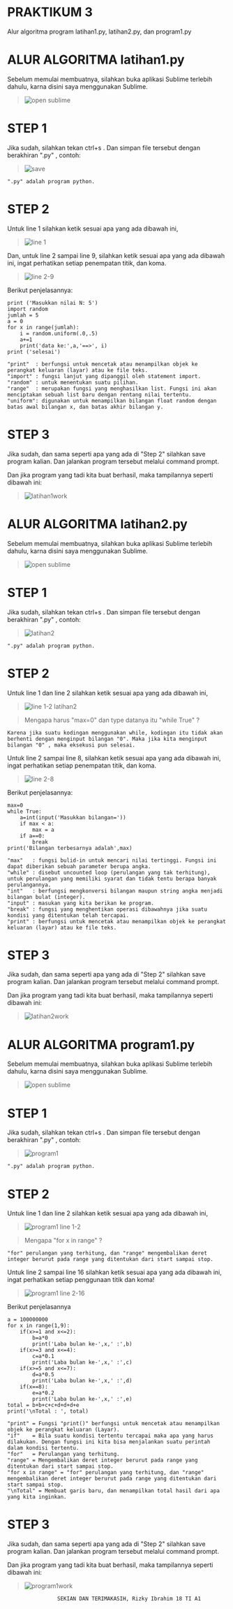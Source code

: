 # PRAKTIKUM 3
Alur algoritma program latihan1.py, latihan2.py, dan program1.py



# ALUR ALGORITMA latihan1.py
Sebelum memulai membuatnya, silahkan buka aplikasi Sublime terlebih dahulu, karna disini saya menggunakan Sublime.
>![open sublime](https://user-images.githubusercontent.com/46733958/52685704-52ea1200-2f7d-11e9-8093-acabbfbd8896.png)

# STEP 1

Jika sudah, silahkan tekan ctrl+s . Dan simpan file tersebut dengan berakhiran ".py" , contoh:
>![save](https://user-images.githubusercontent.com/46733958/52624002-45cb1580-2ee0-11e9-91bd-07e50f4f6fdf.png)
```
".py" adalah program python.
```

# STEP 2

Untuk line 1 silahkan ketik sesuai apa yang ada dibawah ini,
>![line 1](https://user-images.githubusercontent.com/46733958/52623276-8a55b180-2ede-11e9-968d-c15077fca50c.png)

Dan, untuk line 2 sampai line 9, silahkan ketik sesuai apa yang ada dibawah ini, ingat perhatikan setiap penempatan titik, dan koma.
>![line 2-9](https://user-images.githubusercontent.com/46733958/52623675-7f4f5100-2edf-11e9-8efa-f3a2cbca74a2.png)

Berikut penjelasannya:
```
print ('Masukkan nilai N: 5')
import random
jumlah = 5
a = 0
for x in range(jumlah):
	i = random.uniform(.0,.5)
	a+=1
	print('data ke:',a,'==>', i)
print ('selesai')

"print"  : berfungsi untuk mencetak atau menampilkan objek ke perangkat keluaran (layar) atau ke file teks.
"import" : fungsi lanjut yang dipanggil oleh statement import.
"random" : untuk menentukan suatu pilihan. 
"range"  : merupakan fungsi yang menghasilkan list. Fungsi ini akan menciptakan sebuah list baru dengan rentang nilai tertentu. 
"uniform": digunakan untuk menampilkan bilangan float random dengan batas awal bilangan x, dan batas akhir bilangan y.
```

# STEP 3

Jika sudah, dan sama seperti apa yang ada di "Step 2" silahkan save program kalian. Dan jalankan program tersebut melalui command prompt.

Dan jika program yang tadi kita buat berhasil, maka tampilannya seperti dibawah ini:
>![latihan1work](https://user-images.githubusercontent.com/46733958/52685903-0d7a1480-2f7e-11e9-9151-4dc2d5d24f49.png)




# ALUR ALGORITMA latihan2.py
Sebelum memulai membuatnya, silahkan buka aplikasi Sublime terlebih dahulu, karna disini saya menggunakan Sublime.
>![open sublime](https://user-images.githubusercontent.com/46733958/52685704-52ea1200-2f7d-11e9-8093-acabbfbd8896.png)

# STEP 1

Jika sudah, silahkan tekan ctrl+s . Dan simpan file tersebut dengan berakhiran ".py" , contoh:
>![latihan2](https://user-images.githubusercontent.com/46733958/52686023-7e213100-2f7e-11e9-82f6-b2b76630c6fe.png)
```
".py" adalah program python.
```

# STEP 2

Untuk line 1 dan line 2 silahkan ketik sesuai apa yang ada dibawah ini,
>![line 1-2 latihan2](https://user-images.githubusercontent.com/46733958/52686504-91cd9700-2f80-11e9-8722-564571a4b5c7.png)

>Mengapa harus "max=0" dan type datanya itu "while True" ?
```
Karena jika suatu kodingan menggunakan while, kodingan itu tidak akan berhenti dengan menginput bilangan "0". Maka jika kita menginput bilangan "0" , maka eksekusi pun selesai.
```
Untuk line 2 sampai line 8, silahkan ketik sesuai apa yang ada dibawah ini, ingat perhatikan setiap penempatan titik, dan koma.
>![line 2-8](https://user-images.githubusercontent.com/46733958/52625819-6a28f100-2ee4-11e9-88ad-a952435b1960.png)

Berikut penjelasannya:
```
max=0
while True:
	a=int(input('Masukkan bilangan='))
	if max < a:
		max = a
	if a==0:
		break
print('Bilangan terbesarnya adalah',max)

"max"	: fungsi bulid-in untuk mencari nilai tertinggi. Fungsi ini dapat diberikan sebuah parameter berupa angka.
"while"	: disebut uncounted loop (perulangan yang tak terhitung), untuk perulangan yang memiliki syarat dan tidak tentu berapa banyak perulangannya.
"int"	: berfungsi mengkonversi bilangan maupun string angka menjadi bilangan bulat (integer).
"input"	: masukan yang kita berikan ke program.
"break"	: fungsi yang menghentikan operasi dibawahnya jika suatu kondisi yang ditentukan telah tercapai.
"print"	: berfungsi untuk mencetak atau menampilkan objek ke perangkat keluaran (layar) atau ke file teks.
```

# STEP 3

Jika sudah, dan sama seperti apa yang ada di "Step 2" silahkan save program kalian. Dan jalankan program tersebut melalui command prompt.

Dan jika program yang tadi kita buat berhasil, maka tampilannya seperti dibawah ini:
>![latihan2work](https://user-images.githubusercontent.com/46733958/52686194-3bac2400-2f7f-11e9-84f8-9897824c74c5.png)




# ALUR ALGORITMA program1.py
Sebelum memulai membuatnya, silahkan buka aplikasi Sublime terlebih dahulu, karna disini saya menggunakan Sublime.
>![open sublime](https://user-images.githubusercontent.com/46733958/52685704-52ea1200-2f7d-11e9-8093-acabbfbd8896.png)

# STEP 1
Jika sudah, silahkan tekan ctrl+s . Dan simpan file tersebut dengan berakhiran ".py" , contoh:
>![program1](https://user-images.githubusercontent.com/46733958/52686898-3b615800-2f82-11e9-866b-3dff1fbe3b64.png)
```
".py" adalah program python.
```

# STEP 2

Untuk line 1 dan line 2 silahkan ketik sesuai apa yang ada dibawah ini,
>![program1 line 1-2](https://user-images.githubusercontent.com/46733958/52687150-37820580-2f83-11e9-88be-b67eda629771.png)

>Mengapa "for x in range" ?
```
"for" perulangan yang terhitung, dan "range" mengembalikan deret integer berurut pada range yang ditentukan dari start sampai stop.
```
Untuk line 2 sampai line 16 silahkan ketik sesuai apa yang ada dibawah ini, ingat perhatikan setiap penggunaan titik dan koma!
>![program1 line 2-16](https://user-images.githubusercontent.com/46733958/52687322-f2120800-2f83-11e9-81ef-b4e7f7f643c2.png)

Berikut penjelasannya
```
a = 100000000
for x in range(1,9):
	if(x>=1 and x<=2):
		b=a*0
		print('Laba bulan ke-',x,' :',b)
	if(x>=3 and x<=4):
		c=a*0.1
		print('Laba bulan ke-',x,' :',c)
	if(x>=5 and x<=7):
		d=a*0.5
		print('Laba bulan ke-',x,' :',d)
	if(x==8):
		e=a*0.2
		print('Laba bulan ke-',x,' :',e)
total = b+b+c+c+d+d+d+e
print('\nTotal : ', total)

"print"	= Fungsi "print()" berfungsi untuk mencetak atau menampilkan objek ke perangkat keluaran (Layar).
"if"	= Bila suatu kondisi tertentu tercapai maka apa yang harus dilakukan. Dengan fungsi ini kita bisa menjalankan suatu perintah dalam kondisi tertentu. 
"for"	= Perulangan yang terhitung.
"range" = Mengembalikan deret integer berurut pada range yang ditentukan dari start sampai stop.
"for x in range" = "for" perulangan yang terhitung, dan "range" mengembalikan deret integer berurut pada range yang ditentukan dari start sampai stop.
"\nTotal" = Membuat garis baru, dan menampilkan total hasil dari apa yang kita inginkan.
```

# STEP 3
Jika sudah, dan sama seperti apa yang ada di "Step 2" silahkan save program kalian. Dan jalankan program tersebut melalui command prompt.

Dan jika program yang tadi kita buat berhasil, maka tampilannya seperti dibawah ini:
>![program1work](https://user-images.githubusercontent.com/46733958/52687986-ca706f00-2f86-11e9-8a8f-756dae1096ef.png)

				    SEKIAN DAN TERIMAKASIH, Rizky Ibrahim 18 TI A1

